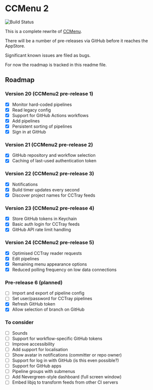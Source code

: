# CCMenu 2

![Build Status](https://github.com/erikdoe/ccmenu2/actions/workflows/build-and-test.yaml/badge.svg?branch=main)

This is a complete rewrite of [CCMenu](https://github.com/erikdoe/ccmenu).

There will be a number of pre-releases via GitHub before it reaches the AppStore.

Significant known issues are filed as bugs.

For now the roadmap is tracked in this readme file.


## Roadmap

### Version 20 (CCMenu2 pre-release 1)

- [X] Monitor hard-coded pipelines
- [X] Read legacy config
- [X] Support for GitHub Actions workflows
- [X] Add pipelines 
- [X] Persistent sorting of pipelines
- [X] Sign in at GitHub

### Version 21 (CCMenu2 pre-release 2)

- [X] GitHub repository and workflow selection
- [X] Caching of last-used authentication token

### Version 22 (CCMenu2 pre-release 3)

- [X] Notifications
- [X] Build timer updates every second
- [X] Discover project names for CCTray feeds

### Version 23 (CCMenu2 pre-release 4)

- [X] Store GitHub tokens in Keychain
- [X] Basic auth login for CCTray feeds
- [X] GitHub API rate limit handling

### Version 24 (CCMenu2 pre-release 5)

- [X] Optimised CCTray reader requests
- [X] Edit pipelines
- [X] Remaining menu appearance options
- [X] Reduced polling frequency on low data connections

### Pre-release 6 (planned)

- [ ] Import and export of pipeline config
- [ ] Set user/password for CCTray pipelines
- [X] Refresh GitHub token
- [X] Allow selection of branch on GitHub

### To consider 

- [ ] Sounds
- [ ] Support for workflow-specific GitHub tokens
- [ ] Improve accessibility
- [ ] Add support for localisation
- [ ] Show avatar in notifications (committer or repo owner)
- [ ] Support for log in with GitHub (is this even possible?)
- [ ] Support for GitHub apps
- [ ] Pipeline groups with submenus 
- [ ] Add Nevergreen-style dashboard (full screen window)
- [ ] Embed libjq to transform feeds from other CI servers
